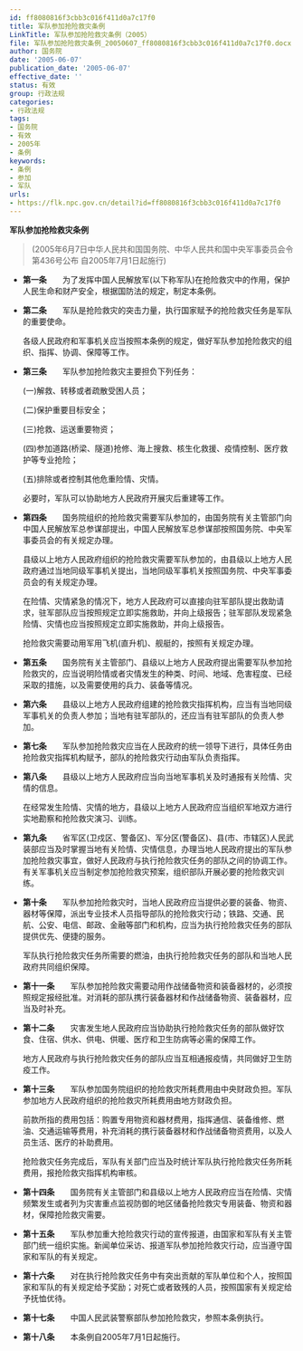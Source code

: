 ```yaml
---
id: ff8080816f3cbb3c016f411d0a7c17f0
title: 军队参加抢险救灾条例
LinkTitle: 军队参加抢险救灾条例（2005）
file: 军队参加抢险救灾条例_20050607_ff8080816f3cbb3c016f411d0a7c17f0.docx
author: 国务院
date: '2005-06-07'
publication_date: '2005-06-07'
effective_date: ''
status: 有效
group: 行政法规
categories:
- 行政法规
tags:
- 国务院
- 有效
- 2005年
- 条例
keywords:
- 条例
- 参加
- 军队
urls:
- https://flk.npc.gov.cn/detail?id=ff8080816f3cbb3c016f411d0a7c17f0
---
```


**军队参加抢险救灾条例**

> (2005年6月7日中华人民共和国国务院、中华人民共和国中央军事委员会令第436号公布 自2005年7月1日起施行)

- **第一条**　　为了发挥中国人民解放军(以下称军队)在抢险救灾中的作用，保护人民生命和财产安全，根据国防法的规定，制定本条例。

- **第二条**　　军队是抢险救灾的突击力量，执行国家赋予的抢险救灾任务是军队的重要使命。

  各级人民政府和军事机关应当按照本条例的规定，做好军队参加抢险救灾的组织、指挥、协调、保障等工作。

- **第三条**　　军队参加抢险救灾主要担负下列任务：

  (一)解救、转移或者疏散受困人员；

  (二)保护重要目标安全；

  (三)抢救、运送重要物资；

  (四)参加道路(桥梁、隧道)抢修、海上搜救、核生化救援、疫情控制、医疗救护等专业抢险；

  (五)排除或者控制其他危重险情、灾情。

  必要时，军队可以协助地方人民政府开展灾后重建等工作。

- **第四条**　　国务院组织的抢险救灾需要军队参加的，由国务院有关主管部门向中国人民解放军总参谋部提出，中国人民解放军总参谋部按照国务院、中央军事委员会的有关规定办理。

  县级以上地方人民政府组织的抢险救灾需要军队参加的，由县级以上地方人民政府通过当地同级军事机关提出，当地同级军事机关按照国务院、中央军事委员会的有关规定办理。

  在险情、灾情紧急的情况下，地方人民政府可以直接向驻军部队提出救助请求，驻军部队应当按照规定立即实施救助，并向上级报告；驻军部队发现紧急险情、灾情也应当按照规定立即实施救助，并向上级报告。

  抢险救灾需要动用军用飞机(直升机)、舰艇的，按照有关规定办理。

- **第五条**　　国务院有关主管部门、县级以上地方人民政府提出需要军队参加抢险救灾的，应当说明险情或者灾情发生的种类、时间、地域、危害程度、已经采取的措施，以及需要使用的兵力、装备等情况。

- **第六条**　　县级以上地方人民政府组建的抢险救灾指挥机构，应当有当地同级军事机关的负责人参加；当地有驻军部队的，还应当有驻军部队的负责人参加。

- **第七条**　　军队参加抢险救灾应当在人民政府的统一领导下进行，具体任务由抢险救灾指挥机构赋予，部队的抢险救灾行动由军队负责指挥。

- **第八条**　　县级以上地方人民政府应当向当地军事机关及时通报有关险情、灾情的信息。

  在经常发生险情、灾情的地方，县级以上地方人民政府应当组织军地双方进行实地勘察和抢险救灾演习、训练。

- **第九条**　　省军区(卫戍区、警备区)、军分区(警备区)、县(市、市辖区)人民武装部应当及时掌握当地有关险情、灾情信息，办理当地人民政府提出的军队参加抢险救灾事宜，做好人民政府与执行抢险救灾任务的部队之间的协调工作。有关军事机关应当制定参加抢险救灾预案，组织部队开展必要的抢险救灾训练。

- **第十条**　　军队参加抢险救灾时，当地人民政府应当提供必要的装备、物资、器材等保障，派出专业技术人员指导部队的抢险救灾行动；铁路、交通、民航、公安、电信、邮政、金融等部门和机构，应当为执行抢险救灾任务的部队提供优先、便捷的服务。

  军队执行抢险救灾任务所需要的燃油，由执行抢险救灾任务的部队和当地人民政府共同组织保障。

- **第十一条**　　军队参加抢险救灾需要动用作战储备物资和装备器材的，必须按照规定报经批准。对消耗的部队携行装备器材和作战储备物资、装备器材，应当及时补充。

- **第十二条**　　灾害发生地人民政府应当协助执行抢险救灾任务的部队做好饮食、住宿、供水、供电、供暖、医疗和卫生防病等必需的保障工作。

  地方人民政府与执行抢险救灾任务的部队应当互相通报疫情，共同做好卫生防疫工作。

- **第十三条**　　军队参加国务院组织的抢险救灾所耗费用由中央财政负担。军队参加地方人民政府组织的抢险救灾所耗费用由地方财政负担。

  前款所指的费用包括：购置专用物资和器材费用，指挥通信、装备维修、燃油、交通运输等费用，补充消耗的携行装备器材和作战储备物资费用，以及人员生活、医疗的补助费用。

  抢险救灾任务完成后，军队有关部门应当及时统计军队执行抢险救灾任务所耗费用，报抢险救灾指挥机构审核。

- **第十四条**　　国务院有关主管部门和县级以上地方人民政府应当在险情、灾情频繁发生或者列为灾害重点监视防御的地区储备抢险救灾专用装备、物资和器材，保障抢险救灾需要。

- **第十五条**　　军队参加重大抢险救灾行动的宣传报道，由国家和军队有关主管部门统一组织实施。新闻单位采访、报道军队参加抢险救灾行动，应当遵守国家和军队的有关规定。

- **第十六条**　　对在执行抢险救灾任务中有突出贡献的军队单位和个人，按照国家和军队的有关规定给予奖励；对死亡或者致残的人员，按照国家有关规定给予抚恤优待。

- **第十七条**　　中国人民武装警察部队参加抢险救灾，参照本条例执行。

- **第十八条**　　本条例自2005年7月1日起施行。

